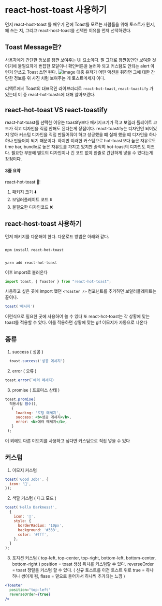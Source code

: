 # react-host-toast 사용하기
먼저 react-host-toast 를 배우기 전에 Toast를 모르는 사람들을 위해 토스트가 뭔지, 왜 쓰는 지, 그리고 react-host-toast를 선택한 이유를 먼저 선택하겠다. 
## Toast Message란?
사용자에게 간단한 정보를 잠깐 보여주는 UI 요소이다.
말 그대로 잠깐동안만 보여줄 것이기에 불필요하게 번잡한 모달이나 확인버튼을 눌러야 되고 커스텀도 안되는 alert 이런거 안쓰고 Toast 쓰면 된다.
![image](https://github.com/user-attachments/assets/58baefaf-9672-43e1-a8f8-7b61d8acba0f)
대충 유저가 어떤 액션을 취하면 그에 대한 간단한 정보를 위 사진 처럼 보여주는 게 토스트메세지 이다.

리액트에서 Toast의 대표적인 라이브러리로 `react-hot-toast`, `react-toastify` 가 있는데 이 중 react-hot-toasts에 대해 알아보겠다.

## react-hot-toast VS react-toastify

react-hot-toast를 선택한 이유는 toastify보다 패키지크기가 적고 보일러 플레이트 코드가 적고 디자인을 직접 안해도 된다는게 장점이다.
react-toastify는 디자인인 되어있지 않아 커스텀 디자인을 직접 만들어줘야 하고 성공했을 떄 실패 했을 떄 디자인을 하나하나 만들어야 되기 때문이다.
하지만 이러한 커스텀으로 hot-toast보다 높은 자유로도 time bar, bundle로 높은 자유도를 가지고 있지만 솔직히 hot-toast의 디자인도 이쁘다.
필요한 부분에 별도의 디자인이나 긴 코드 없이 한줄로 간단하게 넣을 수 있다는게 장점이다.

#### 3줄 요약
react-hot-toast 👑!
1. 패키지 크기 ⬇️
2. 보일러플레이트 코드 ⬇️
3. 불필요한 디자인코드 ❌

## react-host-toast 사용하기

먼저 패키지를 다운해야 한다.
다운로드 방법은 아래와 같다.
```

npm install react-hot-toast

```
```

yarn add react-hot-toast

```

이후 import로 불러온다
```jsx
import toast, { Toaster } from "react-hot-toast";
```
사용하고 싶은 곳에 import 했던 `<Toaster />` 컴포넌트를 추가하면 보일러플레이트는 끝이다.
```jsx
toast('메시지')
```
이런식으로 필요한 곳에 사용하여 쓸 수 있다
또 react-hot-toast는 각 상황에 맞는 toast를 적용할 수 있다.
이를 적용하면 상황에 맞는 gif 이모지가 자동으로 나온다
## 종류
1. success ( 성공 )
 ```jsx
   toast.success('성공 메세지')
```
2. error ( 오류 )
```jsx
toast.error(`에러 메세지)
```
3. promise ( 프로미스 상태 )
```jsx
toast.promise(
  적용시킬 함수(),
   {
     loading: '로딩 메세지',
     success: <b>성공 메세지</b>,
     error: <b>에러 메세지</b>,
   }
 );
```

이 외에도 다른 이모지를 사용하고 싶다면 커스텀으로 직접 넣을 수 있다
## 커스텀

1. 이모지 커스텀
```jsx
toast('Good Job!', {
  icon: '👏',
});
```

2. 색깔 커스텀 ( 다크 모드 )
```jsx
toast('Hello Darkness!',
  {
    icon: '👏',
    style: {
      borderRadius: '10px',
      background: '#333',
      color: '#fff',
    },
  }
);
```

3. 포지션 커스텀 ( top-left, top-center, top-right, bottom-left, bottom-center, bottom-right )
    position = toast 생성 위치를 커스텀할 수 있다. 
   reverseOrder = toast 정렬을 커스텀 할 수 있다. ( 신규 토스트를 이전 토스트 위로 true = 하나하나 쌍이게 됨, flase = 밑으로 들어가서 하나씩 추가되는 느낌 )
```jsx
<Toaster
  position="top-left"
  reverseOrder={true}
/>
```
